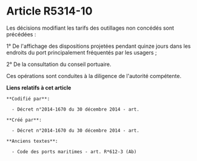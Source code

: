 # Article R5314-10

Les décisions modifiant les tarifs des outillages non concédés sont précédées :

1° De l'affichage des dispositions projetées pendant quinze jours dans les endroits du port principalement fréquentés par les
usagers ;

2° De la consultation du conseil portuaire.

Ces opérations sont conduites à la diligence de l'autorité compétente.

**Liens relatifs à cet article**

	**Codifié par**:

	  - Décret n°2014-1670 du 30 décembre 2014 - art.

	**Créé par**:

	  - Décret n°2014-1670 du 30 décembre 2014 - art.

	**Anciens textes**:

	  - Code des ports maritimes - art. R*612-3 (Ab)
